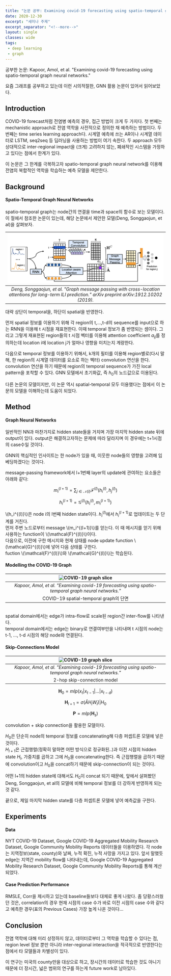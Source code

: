 ```yaml
---
title: "논문 공부: Examining covid-19 forecasting using spatio-temporal graph neural networks"
date: 2020-12-30
excerpt: "세미나 주제"
excerpt_separator: "<!--more-->"
layout: single
classes: wide
tags: 
 - deep learning
 - graph
---
```



공부한 논문: Kapoor, Amol, et al. "Examining covid-19 forecasting using spatio-temporal graph neural networks."

요즘 그래프를 공부하고 있는데 이런 시의적절한, GNN 활용 논문이 있어서 읽어보았다.


## Introduction

COVID-19 forecast처럼 전염병 예측의 경우, 접근 방법이 크게 두 가지다. 첫 번째는 mechanistic approach로 전염 역학을 사전적으로 정의한 채 예측하는 방법이다. 두 번째는 time series learning approach다. 시계열 예측에 쓰는 AR이나 시계열 데이터로 LSTM, seq2seq 등 딥러닝을 사용하는 방법이 여기 속한다. 두 approach 모두 상대적으로 inter-regional impact을 (크게) 고려하지 않는, 폐쇄적인 시스템을 가정하고 있다는 점에서 한계가 있다. 

이 논문은 그 한계를 극복하고자 spatio-temporal graph neural network를 이용해 전염의 복합적인 역학을 학습하는 예측 모델을 제안한다. 



## Background
#### Spatio-Temporal Graph Neural Networks

spatio-temporal graph는 node간의 연결을 time과 space의 함수로 보는 모델이다. 이 절에서 참조한 논문이 있는데, 해당 논문에서 제안한 모델(Deng, Songgaojun, et al)을 살펴보자.


| ![Cola-GNN](https://raw.githubusercontent.com/wey709/wey709.github.io/master/_posts/assets/1230/fig1.png) | 
|:--:| 
| *Deng, Songgaojun, et al. "Graph message passing with cross-location attentions for long-term ILI prediction." arXiv preprint arXiv:1912.10202 (2019).* |     

대략 상단이 temporal을, 하단이 spatial을 반영한다.

먼저 spatial 정보를 이용하기 위해 각 region의 t,...,t-d의 sequence를 input으로 하는 RNN을 이용해 t 시점을 재표현한다. 이때 temporal 정보가 좀 반영되는 셈이다. 그리고 그렇게 재표현된 region들의 t 시점 벡터를 이용해 attention coefficient $a_{ij}$를 정의하는데 location i에 location j가 얼마나 영향을 미치는지 계량한다.

다음으로 temporal 정보를 이용하기 위해서, k개의 필터를 이용해 region별로(다시 말해, 한 region의 시계열 데이터를 요소로 하는 벡터) convolution 연산을 한다. convolution 연산을 하기 때문에 region의 temporal sequence가 가진 local pattern을 포착할 수 있다. GNN 모델에서 초기화값, 즉 $h_0$의 노드값으로 이용된다.

다른 논문의 모델이지만, 이 논문 역시 spatial-temporal 모두 이용했다는 점에서 이 논문의 모델을 이해하는데 도움이 되었다. 


## Method
#### Graph Neural Networks

일반적인 NN과 마찬가지로 hidden state들을 거치며 가장 마지막 hidden state 뒤에 output이 있다. output은 해결하고자하는 문제에 따라 달라지며 이 경우에는 t+1시점의 case수일 것이다. 

GNN의 핵심적인 인사이트는 한 node가 있을 때, 이웃한 node들의 영향을 고려해 임베딩하겠다는 것이다.

message-passing framework에서 l+1번째 layer의 update에 관여하는 요소들은 아래와 같다:

$$m_i^{(l+1)} = \sum_{j\in\mathcal{N}(i)} \mathcal{F}^{(l)}(h_i^{(l)},h_j^{(l)})$$

$$h_i^{(l+1)} = \mathcal{G}^{(l)}(h_i^{(l)},m_i^{(l+1)})$$

\\(h_i^{(l)}\\)은 node i의 l번째 hidden state이다. $h_i^{(l)}$에서 $h_i^{(l+1)}$로 업데이트는 두 단계를 거친다.  
먼저 주변 노드로부터 message \\(m_i^{(l+1)}\\)를 얻는다. 이 때 메시지를 얻기 위해 사용하는 function이 \\(\mathcal{F}^{(l)}\\)이다.  
다음으로, 이전에 구한 메시지와 현재 상태를 node update function \\(\mathcal{G}^{(l)}\\)에 넣어 다음 상태를 구한다.  
fuction \\(\mathcal{F}^{(l)}\\)와 \\(\mathcal{G}^{(l)}\\)는 학습된다.


#### Modelling the COVID-19 Graph


| ![COVID-19 graph slice](https://raw.githubusercontent.com/wey709/wey709.github.io/master/_posts/assets/1230/fig2.png=400*) | 
|:--:| 
| *Kapoor, Amol, et al. "Examining covid-19 forecasting using spatio-temporal graph neural networks."*
COVID-19 spatial-temporal graph의 단면 |     



<br>spatial domain에서는 edge가 intra-flow로 scale된 region간 inter-flow를 나타낸다.<br/> temporal domain에서는 edge는 binary로 연결여부만을 나타내며 t 시점의 node는 t-1, ..., t-d 시점의 해당 node와 연결된다.


#### Skip-Connections Model


| ![COVID-19 graph slice](https://raw.githubusercontent.com/wey709/wey709.github.io/master/_posts/assets/1230/fig3.png=400x) | 
|:--:| 
| *Kapoor, Amol, et al. "Examining covid-19 forecasting using spatio-temporal graph neural networks."*
2-hop skip-connection model |  


$$\mathbf{H}_0 = mlp(x_t|x_{t-1}|...|x_{t-d})$$ 

$$\mathbf{H}_{l+1} = \sigma(\hat{A}H_lW_l) | H_0 $$

$$\mathbf{P} = mlp(\mathbf{H}_s) $$



convolution + skip connection을 활용한 모델이다.  

$H_0$은 단순히 node의 temporal 정보를 concatenating해 다층 퍼셉트론 모델에 넣은 것이다.  
$H_{l+1}$은 근접행렬(정확히 말하면 어떤 방식으로 정규화된..)과 이전 시점의 hidden state $H_l$, 가중치를 곱하고 그에 $H_0$을 concatenating한다. 즉 근접행렬을 곱하기 때문에 convolution이고 $H_0$을 concat하기 때문에 skip-connection이 되는 것이다.

어떤 l+1의 hidden state에 대해서도 $H_0$이 concat 되기 때문에, 앞에서 살펴봤던 Deng, Songgaojun, et al의 모델에 비해 temporal 정보를 더 강하게 반영하게 되는 것 같다.

끝으로, 제일 마지막 hidden state를 다층 퍼셉트론 모델에 넣어 예측값을 구한다.


## Experiments
#### Data

NYT COVID-19 Dataset, Google COVID-19 Aggregated Mobility Research Dataset, Google Community Mobility Reports 데이터들을 이용하였다. 
각 node는 지역정보(state, county)와 날짜, 누적 확진, 누적 사망을 가지고 있다. 앞서 말했듯 edge는 지역간 mobility flow를 나타내는데, Google COVID-19 Aggregated Mobility Research Dataset, Google Community Mobility Reports를 통해 계산되었다.

#### Case Prediction Performance

RMSLE, Corr을 제시하고 있는데 baseline들보다 대체로 좋게 나왔다.
좀 당황스러웠던 것은, correlation의 경우 현재 시점의 case 수가 바로 이전 시점의 case 수와 같다고 예측한 경우(표의 Previous Cases) 가장 높게 나온 것이다...


## Conclusion
전염 역학에 대해 미리 상정하지 않고, 데이터로부터 그 역학을 학습할 수 있다는 점, region level 정보 뿐만 아니라 inter-regional interaction을 적극적으로 반영한다는 점에서 타 모델들과 차별성이 있다.

이 연구는 미국의 county만을 대상으로 하고, 장시간의 데이터로 학습한 것도 아니기 때문에 더 장시간, 넓은 범위의 연구를 하는게 future work로 남아있다.